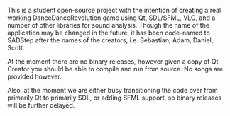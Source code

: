 This is a student open-source project with the intention of creating a real working DanceDanceRevolution game using Qt, SDL/SFML, VLC, and a number of other libraries for sound analysis. Though the name of the application may be changed in the future, it has been code-named to SADStep after the names of the creators, i.e. Sebastian, Adam, Daniel, Scott.

At the moment there are no binary releases, however given a copy of Qt Creator you should be able to compile and run from source. No songs are provided however.

Also, at the moment we are either busy transitioning the code over from primarily Qt to primarily SDL, or adding SFML support, so binary releases will be further delayed.